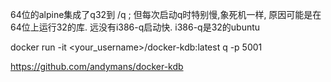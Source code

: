 64位的alpine集成了q32到   /q  ; 但每次启动q时特别慢,象死机一样, 原因可能是在64位上运行32的库. 远没有i386-q启动快. i386-q是32的ubuntu  

docker run -it <your_username>/docker-kdb:latest q -p 5001  

https://github.com/andymans/docker-kdb   
